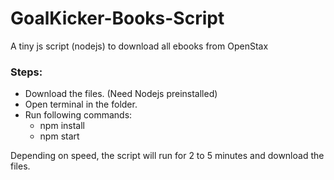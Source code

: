 # GoalKicker-Books-Script
 A tiny js script (nodejs) to download all ebooks from OpenStax

### Steps:

* Download the files. (Need Nodejs preinstalled)
* Open terminal in the folder.
* Run following commands:
  - npm install
  - npm start
        
Depending on speed, the script will run for 2 to 5 minutes and download the files.

